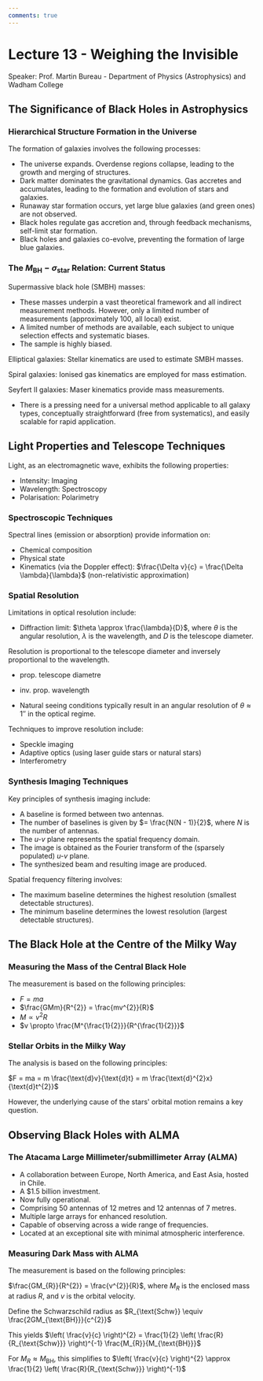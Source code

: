 ```yaml
---
comments: true
---
```


# Lecture 13 - Weighing the Invisible

Speaker: Prof. Martin Bureau - Department of Physics (Astrophysics) and Wadham College

## The Significance of Black Holes in Astrophysics

### Hierarchical Structure Formation in the Universe

The formation of galaxies involves the following processes:

- The universe expands. Overdense regions collapse, leading to the growth and merging of structures.
- Dark matter dominates the gravitational dynamics. Gas accretes and accumulates, leading to the formation and evolution of stars and galaxies.
- Runaway star formation occurs, yet large blue galaxies (and green ones) are not observed.
- Black holes regulate gas accretion and, through feedback mechanisms, self-limit star formation.
- Black holes and galaxies co-evolve, preventing the formation of large blue galaxies.

### The $M_{\text{BH}}-\sigma_{\text{star}}$ Relation: Current Status

Supermassive black hole (SMBH) masses:

- These masses underpin a vast theoretical framework and all indirect measurement methods. However, only a limited number of measurements (approximately 100, all local) exist.
- A limited number of methods are available, each subject to unique selection effects and systematic biases.
- The sample is highly biased.

Elliptical galaxies: Stellar kinematics are used to estimate SMBH masses.

Spiral galaxies: Ionised gas kinematics are employed for mass estimation.

Seyfert II galaxies: Maser kinematics provide mass measurements.

- There is a pressing need for a universal method applicable to all galaxy types, conceptually straightforward (free from systematics), and easily scalable for rapid application.

## Light Properties and Telescope Techniques

Light, as an electromagnetic wave, exhibits the following properties:

- Intensity: Imaging
- Wavelength: Spectroscopy
- Polarisation: Polarimetry

### Spectroscopic Techniques

Spectral lines (emission or absorption) provide information on:

- Chemical composition
- Physical state
- Kinematics (via the Doppler effect): $\frac{\Delta v}{c} = \frac{\Delta \lambda}{\lambda}$ (non-relativistic approximation)

### Spatial Resolution

Limitations in optical resolution include:

- Diffraction limit: $\theta \approx \frac{\lambda}{D}$, where $\theta$ is the angular resolution, $\lambda$ is the wavelength, and $D$ is the telescope diameter.

Resolution is proportional to the telescope diameter and inversely proportional to the wavelength.

- prop. telescope diametre
- inv. prop. wavelength

- Natural seeing conditions typically result in an angular resolution of $\theta \approx 1''$ in the optical regime.

Techniques to improve resolution include:

- Speckle imaging
- Adaptive optics (using laser guide stars or natural stars)
- Interferometry

### Synthesis Imaging Techniques

Key principles of synthesis imaging include:

- A baseline is formed between two antennas.
- The number of baselines is given by $= \frac{N(N - 1)}{2}$, where $N$ is the number of antennas.
- The *u-v* plane represents the spatial frequency domain.
- The image is obtained as the Fourier transform of the (sparsely populated) *u-v* plane.
- The synthesized beam and resulting image are produced.

Spatial frequency filtering involves:

- The maximum baseline determines the highest resolution (smallest detectable structures).
- The minimum baseline determines the lowest resolution (largest detectable structures).

## The Black Hole at the Centre of the Milky Way

### Measuring the Mass of the Central Black Hole

The measurement is based on the following principles:

- $F = ma$
- $\frac{GMm}{R^{2}} = \frac{mv^{2}}{R}$
- $M \propto v^{2}R$
- $v \propto \frac{M^{\frac{1}{2}}}{R^{\frac{1}{2}}}$

### Stellar Orbits in the Milky Way

The analysis is based on the following principles:

$F = ma = m \frac{\text{d}v}{\text{d}t} = m \frac{\text{d}^{2}x}{\text{d}t^{2}}$

However, the underlying cause of the stars' orbital motion remains a key question.

## Observing Black Holes with ALMA

### The Atacama Large Millimeter/submillimeter Array (ALMA)

- A collaboration between Europe, North America, and East Asia, hosted in Chile.
- A $1.5 billion investment.
- Now fully operational.
- Comprising 50 antennas of 12 metres and 12 antennas of 7 metres.
- Multiple large arrays for enhanced resolution.
- Capable of observing across a wide range of frequencies.
- Located at an exceptional site with minimal atmospheric interference.

### Measuring Dark Mass with ALMA

The measurement is based on the following principles:

$\frac{GM_{R}}{R^{2}} = \frac{v^{2}}{R}$, where $M_{R}$ is the enclosed mass at radius $R$, and $v$ is the orbital velocity.

Define the Schwarzschild radius as $R_{\text{Schw}} \equiv \frac{2GM_{\text{BH}}}{c^{2}}$

This yields $\left( \frac{v}{c} \right)^{2} = \frac{1}{2} \left( \frac{R}{R_{\text{Schw}}} \right)^{-1} \frac{M_{R}}{M_{\text{BH}}}$

For $M_{R} \approx M_{\text{BH}}$, this simplifies to $\left( \frac{v}{c} \right)^{2} \approx \frac{1}{2} \left( \frac{R}{R_{\text{Schw}}} \right)^{-1}$
